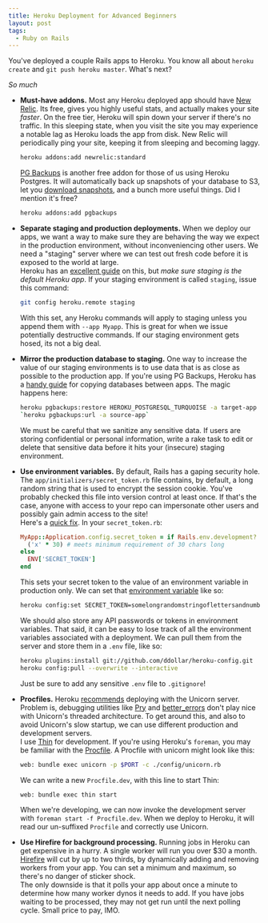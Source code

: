 ```yaml
---
title: Heroku Deployment for Advanced Beginners
layout: post
tags:
  - Ruby on Rails
---
```

You've deployed a couple Rails apps to Heroku. You know all about `heroku create` and `git push heroku master`. What's next?

*So much*

*   **Must-have addons.** Most any Heroku deployed app should have [New Relic][1]. Its free, gives you highly useful stats, and actually makes your site *faster*. On the free tier, Heroku will spin down your server if there's no traffic. In this sleeping state, when you visit the site you may experience a notable lag as Heroku loads the app from disk. New Relic will periodically ping your site, keeping it from sleeping and becoming laggy.
    
    ```bash
    heroku addons:add newrelic:standard
    ```
    
    [PG Backups][2] is another free addon for those of us using Heroku Postgres. It will automatically back up snapshots of your database to S3, let you [download snapshots][3], and a bunch more useful things. Did I mention it's free?
    
    ```bash
    heroku addons:add pgbackups
    ```

*   **Separate staging and production deployments.** When we deploy our apps, we want a way to make sure they are behaving the way we expect in the production environment, without inconveniencing other users. We need a "staging" server where we can test out fresh code before it is exposed to the world at large.  
    Heroku has an [excellent guide][4] on this, but *make sure staging is the default Heroku app*. If your staging environment is called `staging`, issue this command:
    
    ```bash
    git config heroku.remote staging
    ```
    
    With this set, any Heroku commands will apply to staging unless you append them with `--app Myapp`. This is great for when we issue potentially destructive commands. If our staging environment gets hosed, its not a big deal.

*   **Mirror the production database to staging.** One way to increase the value of our staging environments is to use data that is as close as possible to the production app. If you're using PG Backups, Heroku has a [handy guide][5] for copying databases between apps. The magic happens here:
    
    ```bash
    heroku pgbackups:restore HEROKU_POSTGRESQL_TURQUOISE -a target-app \
    `heroku pgbackups:url -a source-app`
    ```
    
    We must be careful that we sanitize any sensitive data. If users are storing confidential or personal information, write a rake task to edit or delete that sensitive data before it hits your (insecure) staging environment.

*   **Use environment variables.** By default, Rails has a gaping security hole. The `app/initializers/secret_token.rb` file contains, by default, a long random string that is used to encrypt the session cookie. You've probably checked this file into version control at least once. If that's the case, anyone with access to your repo can impersonate other users and possibly gain admin access to the site!  
    Here's a [quick fix][6]. In your `secret_token.rb`:
    
    ```ruby
    MyApp::Application.config.secret_token = if Rails.env.development? or Rails.env.test?
      ('x' * 30) # meets minimum requirement of 30 chars long
    else
      ENV['SECRET_TOKEN']
    end
    ```
    
    This sets your secret token to the value of an environment variable in production only. We can set that [environment variable][7] like so:
    
    ```bash
    heroku config:set SECRET_TOKEN=somelongrandomstringoflettersandnumbers
    ```
    
    We should also store any API passwords or tokens in environment variables. That said, it can be easy to lose track of all the environment variables associated with a deployment. We can pull them from the server and store them in a `.env` file, like so:
    
    ```bash
    heroku plugins:install git://github.com/ddollar/heroku-config.git
    heroku config:pull --overwrite --interactive
    ```
    
    Just be sure to add any sensitive `.env` file to `.gitignore`!

*   **Procfiles.** Heroku [recommends][8] deploying with the Unicorn server. Problem is, debugging utilities like [Pry][9] and [better_errors][10] don't play nice with Unicorn's threaded architecture. To get around this, and also to avoid Unicorn's slow startup, we can use different production and development servers.  
    I use [Thin][11] for development. If you're using Heroku's `foreman`, you may be familiar with the [Procfile][12]. A Procfile with unicorn might look like this:
    
    ```bash
    web: bundle exec unicorn -p $PORT -c ./config/unicorn.rb
    ```
    
    We can write a new `Procfile.dev`, with this line to start Thin:
    
    ```bash
    web: bundle exec thin start
    ```
    
    When we're developing, we can now invoke the development server with `foreman start -f Procfile.dev`. When we deploy to Heroku, it will read our un-suffixed `Procfile` and correctly use Unicorn.

*   **Use Hirefire for background processing.** Running jobs in Heroku can get expensive in a hurry. A single worker will run you over $30 a month. [Hirefire][13] will cut by up to two thirds, by dynamically adding and removing workers from your app. You can set a minimum and maximum, so there's no danger of sticker shock.  
    The only downside is that it polls your app about once a minute to determine how many worker dynos it needs to add. If you have jobs waiting to be processed, they may not get run until the next polling cycle. Small price to pay, IMO.

[1]: https://devcenter.heroku.com/articles/newrelic
[2]: https://devcenter.heroku.com/articles/pgbackups#provisioning-the-add-on
[3]: https://devcenter.heroku.com/articles/heroku-postgres-import-export
[4]: https://devcenter.heroku.com/articles/multiple-environments
[5]: https://devcenter.heroku.com/articles/migrate-heroku-postgres-with-pgbackups
[6]: http://daniel.fone.net.nz/blog/2013/05/20/a-better-way-to-manage-the-rails-secret-token/
[7]: https://devcenter.heroku.com/articles/config-vars
[8]: https://devcenter.heroku.com/articles/rails-unicorn
[9]: https://github.com/pry/pry
[10]: https://github.com/charliesome/better_errors
[11]: http://code.macournoyer.com/thin/
[12]: https://devcenter.heroku.com/articles/procfile
[13]: http://hirefire.io/
